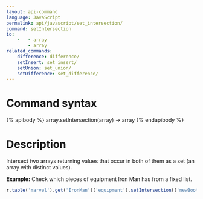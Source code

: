 ```yaml
---
layout: api-command
language: JavaScript
permalink: api/javascript/set_intersection/
command: setIntersection
io:
    -   - array
        - array
related_commands:
    difference: difference/
    setInsert: set_insert/
    setUnion: set_union/
    setDifference: set_difference/
---
```


# Command syntax #

{% apibody %}
array.setIntersection(array) &rarr; array
{% endapibody %}

# Description #

Intersect two arrays returning values that occur in both of them as a set (an array with
distinct values).

__Example:__ Check which pieces of equipment Iron Man has from a fixed list.

```js
r.table('marvel').get('IronMan')('equipment').setIntersection(['newBoots', 'arc_reactor']).run(conn, callback)
```

